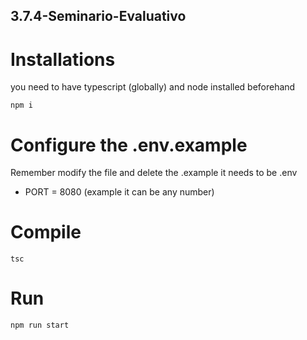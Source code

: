 ## 3.7.4-Seminario-Evaluativo

# Installations

you need to have typescript (globally) and node installed beforehand

```
npm i

```

# Configure the .env.example
Remember modify the file and delete the .example
it needs to be .env

- PORT = 8080 (example it can be any number)


# Compile

```
tsc

```

# Run

```
npm run start

```